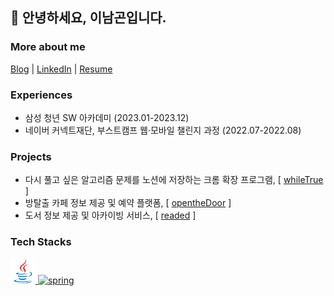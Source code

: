 ## 🙌 안녕하세요, 이남곤입니다.

### More about me

[Blog](https://dotpointing.tistory.com/) | [LinkedIn](www.linkedin.com/in/namgonlee) | [Resume](https://www.rallit.com/resumes/60218@loginonlyyy/%EC%9D%B4%EB%82%A8%EA%B3%A4)

### Experiences

- 삼성 청년 SW 아카데미 (2023.01-2023.12)
- 네이버 커넥트재단, 부스트캠프 웹·모바일 챌린지 과정 (2022.07-2022.08)

### Projects

- 다시 풀고 싶은 알고리즘 문제를 노션에 저장하는 크롬 확장 프로그램, [ [whileTrue](https://github.com/namgons/whileTrue) ]
- 방탈출 카페 정보 제공 및 예약 플랫폼, [ [opentheDoor](https://github.com/rainbowgon/opentheDoor) ]
- 도서 정보 제공 및 아카이빙 서비스, [ [readed](https://github.com/S09P12A507/readed) ]

### Tech Stacks

<a href="https://www.java.com" target="_blank"> <img src="https://raw.githubusercontent.com/devicons/devicon/master/icons/java/java-original.svg" alt="java" width="40" height="40"/> </a><a href="https://spring.io/" target="_blank"> <img src="https://www.vectorlogo.zone/logos/springio/springio-icon.svg" alt="spring" width="40" height="40"/></a>
